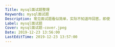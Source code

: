 ```yaml
---
Title: mysql面试题整理
Keywords: mysql面试题
Description: 常见面试题看似简单，实际不知道咋回答，即使
Label: mysql面试题
Cover: mysql面试题-cover.jpeg
Date: 2019-12-23 13:56:00
LastEditTime: 2019-12-23 13:57:00
---
```


